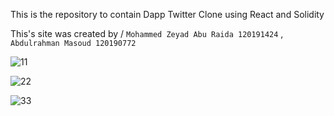 This is the repository to contain Dapp Twitter Clone using React and Solidity

This's site was created by / ```Mohammed Zeyad Abu Raida 120191424``` , ```Abdulrahman Masoud 120190772```

![11](https://user-images.githubusercontent.com/64334421/169701865-f043ac54-d4c2-4cf7-af0f-aee57090ae15.png)

![22](https://user-images.githubusercontent.com/64334421/169701875-852a7b0d-0c61-4865-81c5-de66daf1477d.png)

![33](https://user-images.githubusercontent.com/64334421/169701869-5e1198c6-9846-4804-b5da-66993b88158e.png)



